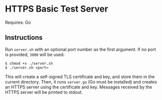 # HTTPS Basic Test Server

Requires: Go

## Instructions

Run `server.sh` with an optional port number as the first argument. If no port is provided, `3000` will be used.

```
$ chmod +x ./server.sh
$ ./server.sh <port>
```

This will create a self-signed TLS certificate and key, and store them in the current directory. Then, it runs `server.go` (Go must be installed) and creates an HTTPS server using the certificate and key. Messages received by the HTTPS server will be printed to stdout.
